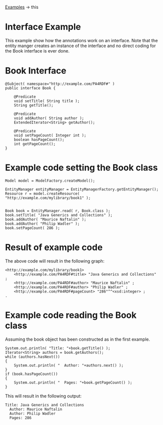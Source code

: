  [Examples](./index.html) -> this
 
Interface Example
==========

This example show how the annotations work on an interface.  Note that the entity manger creates an
instance of the interface and no direct coding for the Book interface is ever done.

Book Interface
==========

    @Subject( namespace="http://example.com/PA4RDF#" )
    public interface Book {

	    @Predicate
	    void setTitle( String title );
	    String getTitle();
	
	    @Predicate
	    void addAuthor( String author );
	    ExtendedIterator<String> getAuthor();
	
	    @Predicate
	    void setPageCount( Integer int );
	    boolean hasPageCount();
	    int getPageCount();
    }


Example code setting the Book class
===================================

    Model model = ModelFactory.createModel();

    EntityManager entityManager = EntityManagerFactory.getEntityManager();
    Resource r = model.createResource( "http://example.com/mylibrary/book1" );


    Book book = EntityManager.read( r, Book.class );
    book.setTitle( "Java Generics and Collections" );
    book.addAuthor( "Maurice Naftalin" );
    book.addAuthor( "Philip Wadler" );
    book.setPageCount( 286 );



Result of example code
======================

The above code will result in the following graph:

    <http://example.com/mylibrary/book1> 
        <http://example.com/PA4RDF#title> "Java Generics and Collections" ;
        <http://example.com/PA4RDF#author> "Maurice Naftalin" ;
        <http://example.com/PA4RDF#author> "Philip Wadler" ;
        <http://example.com/PA4RDF#pageCount> "286"^^<xsd:integer> ;
    .


Example code reading the Book class
===================================

Assuming the book object has been constructed as in the first example.

    System.out.println( "Title: "+book.getTitle() );
    Iterator<String> authors = book.getAuthors();
    while (authors.hasNext())
    {
        System.out.println( "  Author: "+authors.next() );
    }
    if (book.hasPageCount())
    {
        System.out.println( "  Pages: "+book.getPageCount() );
    }

This will result in the following output:

    Title: Java Generics and Collections
      Author: Maurice Naftalin
      Author: Philip Wadler
      Pages: 286
